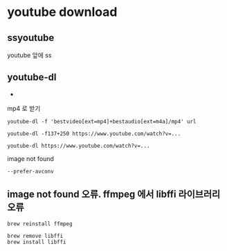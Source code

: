 # youtube download

## ssyoutube
youtube 앞에 ss

## youtube-dl
* [](https://github.com/ytdl-org/youtube-dl)

mp4 로 받기
```
youtube-dl -f 'bestvideo[ext=mp4]+bestaudio[ext=m4a]/mp4' url
```


```
youtube-dl -f137+250 https://www.youtube.com/watch?v=... 
```

```
youtube-dl https://www.youtube.com/watch?v=...
```

image not found
```
--prefer-avconv
```

## image not found 오류. ffmpeg 에서 libffi 라이브러리 오류
```
brew reinstall ffmpeg
```

```
brew remove libffi
brew install libffi
```
